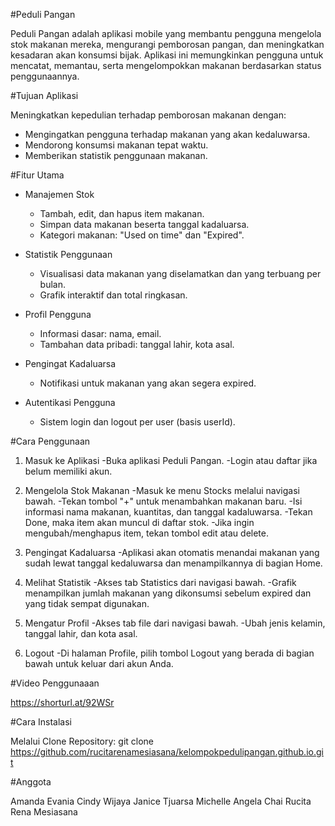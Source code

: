 #Peduli Pangan

Peduli Pangan adalah aplikasi mobile yang membantu pengguna mengelola stok makanan mereka, mengurangi pemborosan pangan, dan meningkatkan kesadaran akan konsumsi bijak. Aplikasi ini memungkinkan pengguna untuk mencatat, memantau, serta mengelompokkan makanan berdasarkan status penggunaannya.

#Tujuan Aplikasi

Meningkatkan kepedulian terhadap pemborosan makanan dengan:
- Mengingatkan pengguna terhadap makanan yang akan kedaluwarsa.
- Mendorong konsumsi makanan tepat waktu.
- Memberikan statistik penggunaan makanan.


#Fitur Utama

- Manajemen Stok
  - Tambah, edit, dan hapus item makanan.
  - Simpan data makanan beserta tanggal kadaluarsa.
  - Kategori makanan: "Used on time" dan "Expired".

- Statistik Penggunaan
  - Visualisasi data makanan yang diselamatkan dan yang terbuang per bulan.
  - Grafik interaktif dan total ringkasan.

- Profil Pengguna
  - Informasi dasar: nama, email.
  - Tambahan data pribadi: tanggal lahir, kota asal.

- Pengingat Kadaluarsa
  - Notifikasi untuk makanan yang akan segera expired.

- Autentikasi Pengguna
  - Sistem login dan logout per user (basis userId).

#Cara Penggunaan
1. Masuk ke Aplikasi
  -Buka aplikasi Peduli Pangan.
  -Login atau daftar jika belum memiliki akun.

2. Mengelola Stok Makanan
  -Masuk ke menu Stocks melalui navigasi bawah.
  -Tekan tombol "+" untuk menambahkan makanan baru.
  -Isi informasi nama makanan, kuantitas, dan tanggal kadaluwarsa.
  -Tekan Done, maka item akan muncul di daftar stok.
  -Jika ingin mengubah/menghapus item, tekan tombol edit atau delete.

3. Pengingat Kadaluarsa
  -Aplikasi akan otomatis menandai makanan yang sudah lewat tanggal kedaluwarsa dan menampilkannya di bagian Home.

4. Melihat Statistik
  -Akses tab Statistics dari navigasi bawah.
  -Grafik menampilkan jumlah makanan yang dikonsumsi sebelum expired dan yang tidak sempat digunakan.

5. Mengatur Profil
  -Akses tab file dari navigasi bawah.
  -Ubah jenis kelamin, tanggal lahir, dan kota asal.

6. Logout
  -Di halaman Profile, pilih tombol Logout yang berada di bagian bawah untuk keluar dari akun Anda.

#Video Penggunaaan

https://shorturl.at/92WSr

#Cara Instalasi

Melalui Clone Repository: 
git clone https://github.com/rucitarenamesiasana/kelompokpedulipangan.github.io.git

#Anggota

Amanda Evania
Cindy Wijaya
Janice Tjuarsa
Michelle Angela Chai
Rucita Rena Mesiasana

